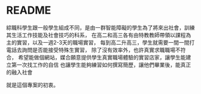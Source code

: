 # README

綜職科學生跟一般學生組成不同，是由一群智能障礙的學生為了將來出社會，訓練其生活工作技能及社會技巧的科系，
在高二和高三各有由特教教師帶領以課程為主的實習，以及一週2-3天的職場實習，
每到高二升高三，學生就需要一間一間打電話去詢問是否能接受特殊生實習，
除了沒有效率外，也許真實求職職場不符合，
希望能做個網站，媒合願意提供學生真實職場體驗的實習店家，讓學生能建立第一次找工作的自信
也讓學生能夠練習如何撰寫簡歷，讓他們畢業後，能真正的融入社會

就是這個專案的初衷。
